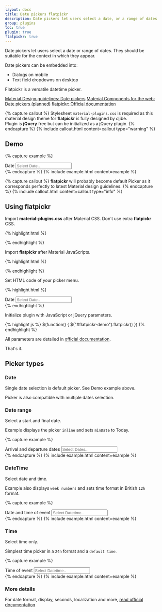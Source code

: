 ```yaml
---
layout: docs
title: Date pickers flatpickr
description: Date pickers let users select a date, or a range of dates.
group: plugins
toc: true
plugin: true
flatpickr: true
---
```


Date pickers let users select a date or range of dates. They should be suitable for the context in which they appear.

Date pickers can be embedded into:

- Dialogs on mobile
- Text field dropdowns on desktop

Flatpickr is a versatile datetime picker.

<div class="list-group my-2 my-lg-5">
  <a href="https://material.io/components/date-pickers" target="_blank" class="list-group-item list-group-item-action d-flex font-weight-bold">
    <span class="list-group-item-icon lgi-icon-md"></span>
    Material Design guidelines: Date pickers</a>
  <a href="#" target="_blank" class="list-group-item list-group-item-action d-flex font-weight-bold disabled">
    <span class="list-group-item-icon lgi-icon-mdc"></span>
    Material Components for the web: Date pickers (planned)</a>
  <a href="https://flatpickr.js.org/" target="_blank" class="list-group-item list-group-item-action d-flex font-weight-bold">
    <span class="list-group-item-icon lgi-icon-plugin"></span>
    flatpickr: Official documentation</a>
</div>

{% capture callout %}
Stylesheet `material-plugins.css` is required as this material design theme for **flatpickr** is fully designed by djibe.  
Plugin is **jQuery** free but can be initialized as a jQuery plugin.
{% endcapture %}
{% include callout.html content=callout type="warning" %}

## Demo

{% capture example %}
<div class="form-group form-ripple">
  <label for="flatpickr-demo">Date</label>
  <input class="form-control flatpickr" type="text" placeholder="Select Date.." id="flatpickr-demo">
</div>
<script>
$(function() {
  $("#flatpickr-demo").flatpickr({
    altFormat: "F j, Y",
    dateFormat: "Y-m-d"
  })
})
</script>
{% endcapture %}
{% include example.html content=example %}

{% capture callout %}
**flatpickr** will probably become default Picker as it corresponds perfectly to latest Material design guidelines.
{% endcapture %}
{% include callout.html content=callout type="info" %}

## Using flatpickr

Import **material-plugins.css** after Material CSS. Don't use extra **flatpickr** CSS.

{% highlight html %}
<link href="https://cdn.jsdelivr.net/gh/djibe/material@{{ site.current_version }}-{{ site.material_version }}/css/material-plugins.min.css" rel="stylesheet">
{% endhighlight %}

Import **flatpickr** after Material JavaScripts.

{% highlight html %}
<script src="https://cdn.jsdelivr.net/npm/flatpickr@4.6.6/dist/flatpickr.min.js" integrity="sha256-BSZ2gjTJLE5ZEGH1e6beyHYNOITz6M26XFre9lEBdx8=" crossorigin="anonymous"></script>
{% endhighlight %}

Set HTML code of your picker menu.

{% highlight html %}
<div class="form-group">
  <label for="flatpickr-demo">Date</label>
  <input class="form-control flatpickr" type="text" placeholder="Select Date.." id="flatpickr-demo">
</div>
{% endhighlight %}

Initialize plugin with JavaScript or jQuery parameters.

{% highlight js %}
$(function() {
  $("#flatpickr-demo").flatpickr()
})
{% endhighlight %}

All parameters are detailed in [official documentation](https://flatpickr.js.org/).

That's it.

## Picker types

### Date

Single date selection is default picker. See Demo example above.

Picker is also compatible with multiple dates selection.

### Date range

Select a start and final date.

Example displays the picker `inline` and sets `minDate` to Today.

{% capture example %}
<div class="form-group">
  <label for="flatpickr-range">Arrival and departure dates</label>
  <input class="form-control flatpickr" type="text" placeholder="Select Dates.." id="flatpickr-range">
</div>
<script>
$(function() {
  $("#flatpickr-range").flatpickr({
    inline: true,
    mode: "range",
    minDate: "today",
    dateFormat: "d-m-Y"
  })
})
</script>
{% endcapture %}
{% include example.html content=example %}

### DateTime

Select date and time.

Example also displays `week numbers` and sets time format in British `12h` format.

{% capture example %}
<div class="form-group">
  <label for="flatpickr-datetime">Date and time of event</label>
  <input class="form-control flatpickr" type="text" placeholder="Select Datetime.." id="flatpickr-datetime">
</div>
<script>
$(function() {
  $("#flatpickr-datetime").flatpickr({
    enableTime: true,
    dateFormat: "m/d/Y H:i",
    time_24hr: false,
    weekNumbers: true
  })
})
</script>
{% endcapture %}
{% include example.html content=example %}

### Time

Select time only.

Simplest time picker in a `24h` format and a `default time`.

{% capture example %}
<div class="form-group">
  <label for="flatpickr-time">Time of event</label>
  <input class="form-control flatpickr" type="text" placeholder="Select Datetime.." id="flatpickr-time">
</div>
<script>
$(function() {
  $("#flatpickr-time").flatpickr({
    inline: true,
    enableTime: true,
    noCalendar: true,
    dateFormat: "H:i",
    time_24hr: true,
    defaultDate: "13:45"
  })
})
</script>
{% endcapture %}
{% include example.html content=example %}

### More details

For date format, display, seconds, localization and more, [read official documentation](https://flatpickr.js.org/examples/)
